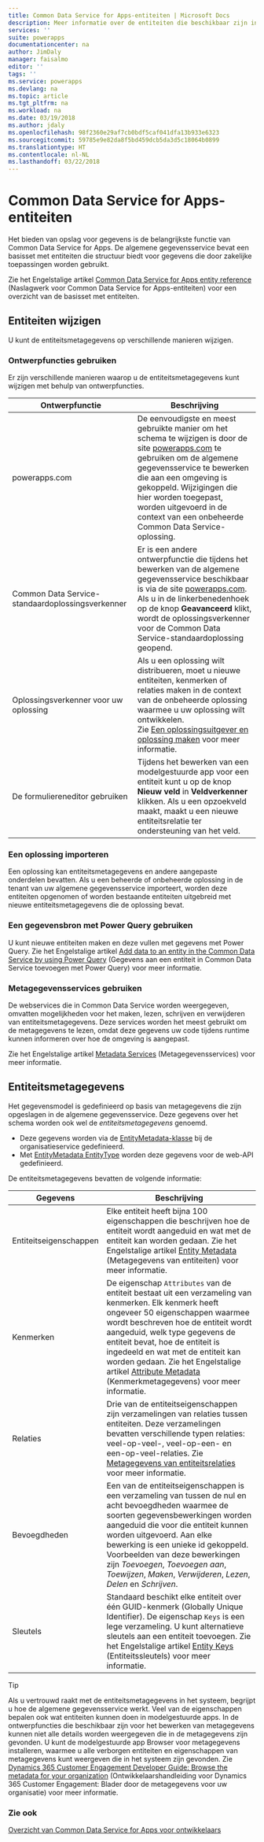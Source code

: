 ```yaml
---
title: Common Data Service for Apps-entiteiten | Microsoft Docs
description: Meer informatie over de entiteiten die beschikbaar zijn in Common Data Service for Apps.
services: ''
suite: powerapps
documentationcenter: na
author: JimDaly
manager: faisalmo
editor: ''
tags: ''
ms.service: powerapps
ms.devlang: na
ms.topic: article
ms.tgt_pltfrm: na
ms.workload: na
ms.date: 03/19/2018
ms.author: jdaly
ms.openlocfilehash: 98f2360e29af7cb0bdf5caf041dfa13b933e6323
ms.sourcegitcommit: 59785e9e82da8f5bd459dcb5da3d5c18064b0899
ms.translationtype: HT
ms.contentlocale: nl-NL
ms.lasthandoff: 03/22/2018
---
```

# <a name="common-data-service-for-apps-entities"></a>Common Data Service for Apps-entiteiten

Het bieden van opslag voor gegevens is de belangrijkste functie van Common Data Service for Apps. De algemene gegevensservice bevat een basisset met entiteiten die structuur biedt voor gegevens die door zakelijke toepassingen worden gebruikt. 

Zie het Engelstalige artikel [Common Data Service for Apps entity reference](reference/about-entity-reference.md) (Naslagwerk voor Common Data Service for Apps-entiteiten) voor een overzicht van de basisset met entiteiten.

## <a name="modify-entities"></a>Entiteiten wijzigen

U kunt de entiteitsmetagegevens op verschillende manieren wijzigen.

### <a name="use-designers"></a>Ontwerpfuncties gebruiken

Er zijn verschillende manieren waarop u de entiteitsmetagegevens kunt wijzigen met behulp van ontwerpfuncties.


|Ontwerpfunctie  |Beschrijving  |
|---------|---------|
|powerapps.com|De eenvoudigste en meest gebruikte manier om het schema te wijzigen is door de site [powerapps.com](https://web.powerapps.com/) te gebruiken om de algemene gegevensservice te bewerken die aan een omgeving is gekoppeld. Wijzigingen die hier worden toegepast, worden uitgevoerd in de context van een onbeheerde Common Data Service-oplossing. <!-- TODO: Add link to topic that describes this -->|
|Common Data Service-standaardoplossingsverkenner|Er is een andere ontwerpfunctie die tijdens het bewerken van de algemene gegevensservice beschikbaar is via de site [powerapps.com](https://web.powerapps.com/). Als u in de linkerbenedenhoek op de knop **Geavanceerd** klikt, wordt de oplossingsverkenner voor de Common Data Service-standaardoplossing geopend. |
|Oplossingsverkenner voor uw oplossing |Als u een oplossing wilt distribueren, moet u nieuwe entiteiten, kenmerken of relaties maken in de context van de onbeheerde oplossing waarmee u uw oplossing wilt ontwikkelen. <br /> Zie [Een oplossingsuitgever en oplossing maken](introduction-solutions.md#create-a-solution-publisher-and-solution) voor meer informatie.|
|De formuliereneditor gebruiken|Tijdens het bewerken van een modelgestuurde app voor een entiteit kunt u op de knop **Nieuw veld** in **Veldverkenner** klikken. Als u een opzoekveld maakt, maakt u een nieuwe entiteitsrelatie ter ondersteuning van het veld.|

### <a name="import-a-solution"></a>Een oplossing importeren

Een oplossing kan entiteitsmetagegevens en andere aangepaste onderdelen bevatten. Als u een beheerde of onbeheerde oplossing in de tenant van uw algemene gegevensservice importeert, worden deze entiteiten opgenomen of worden bestaande entiteiten uitgebreid met nieuwe entiteitsmetagegevens die de oplossing bevat.

### <a name="from-a-data-source-using-power-query"></a>Een gegevensbron met Power Query gebruiken

U kunt nieuwe entiteiten maken en deze vullen met gegevens met Power Query. Zie het Engelstalige artikel [Add data to an entity in the Common Data Service by using Power Query](../../maker/common-data-service/data-platform-cds-newentity-pq.md) (Gegevens aan een entiteit in Common Data Service toevoegen met Power Query) voor meer informatie.

### <a name="use-metadata-services"></a>Metagegevensservices gebruiken

De webservices die in Common Data Service worden weergegeven, omvatten mogelijkheden voor het maken, lezen, schrijven en verwijderen van entiteitsmetagegevens. Deze services worden het meest gebruikt om de metagegevens te lezen, omdat deze gegevens uw code tijdens runtime kunnen informeren over hoe de omgeving is aangepast.

Zie het Engelstalige artikel [Metadata Services](use-web-services.md#metadata-services) (Metagegevensservices) voor meer informatie.

## <a name="entity-metadata"></a>Entiteitsmetagegevens

Het gegevensmodel is gedefinieerd op basis van metagegevens die zijn opgeslagen in de algemene gegevensservice. Deze gegevens over het schema worden ook wel de *entiteitsmetagegevens* genoemd. 

- Deze gegevens worden via de [EntityMetadata-klasse](/dotnet/api/microsoft.xrm.sdk.metadata.entitymetadata) bij de organisatieservice gedefinieerd. 
- Met [EntityMetadata EntityType](/dynamics365/customer-engagement/web-api/entitymetadata) worden deze gegevens voor de web-API gedefinieerd. 

De entiteitsmetagegevens bevatten de volgende informatie:


|Gegevens  |Beschrijving  |
|---------|---------|
|Entiteitseigenschappen|Elke entiteit heeft bijna 100 eigenschappen die beschrijven hoe de entiteit wordt aangeduid en wat met de entiteit kan worden gedaan.  Zie het Engelstalige artikel [Entity Metadata](entity-metadata.md) (Metagegevens van entiteiten) voor meer informatie.|
|Kenmerken|De eigenschap `Attributes` van de entiteit bestaat uit een verzameling van kenmerken. Elk kenmerk heeft ongeveer 50 eigenschappen waarmee wordt beschreven hoe de entiteit wordt aangeduid, welk type gegevens de entiteit bevat, hoe de entiteit is ingedeeld en wat met de entiteit kan worden gedaan. Zie het Engelstalige artikel [Attribute Metadata](entity-attribute-metadata.md) (Kenmerkmetagegevens) voor meer informatie.|
|Relaties|Drie van de entiteitseigenschappen zijn verzamelingen van relaties tussen entiteiten. Deze verzamelingen bevatten verschillende typen relaties: veel-op-veel-, veel-op-een- en een-op-veel-relaties. Zie [Metagegevens van entiteitsrelaties](entity-relationship-metadata.md) voor meer informatie.|
|Bevoegdheden|Een van de entiteitseigenschappen is een verzameling van tussen de nul en acht bevoegdheden waarmee de soorten gegevensbewerkingen worden aangeduid die voor die entiteit kunnen worden uitgevoerd. Aan elke bewerking is een unieke id gekoppeld. Voorbeelden van deze bewerkingen zijn *Toevoegen*, *Toevoegen aan*, *Toewijzen*, *Maken*, *Verwijderen*, *Lezen*, *Delen* en *Schrijven*.|
|Sleutels|Standaard beschikt elke entiteit over één GUID-kenmerk (Globally Unique Identifier). De eigenschap `Keys` is een lege verzameling. U kunt alternatieve sleutels aan een entiteit toevoegen. Zie het Engelstalige artikel [Entity Keys](entity-metadata.md#entity-keys) (Entiteitssleutels) voor meer informatie.|

> [!TIP]
> Als u vertrouwd raakt met de entiteitsmetagegevens in het systeem, begrijpt u hoe de algemene gegevensservice werkt. Veel van de eigenschappen bepalen ook wat entiteiten kunnen doen in modelgestuurde apps. In de ontwerpfuncties die beschikbaar zijn voor het bewerken van metagegevens kunnen niet alle details worden weergegeven die in de metagegevens zijn gevonden. U kunt de modelgestuurde app Browser voor metagegevens installeren, waarmee u alle verborgen entiteiten en eigenschappen van metagegevens kunt weergeven die in het systeem zijn gevonden. Zie [Dynamics 365 Customer Engagement Developer Guide: Browse the metadata for your organization](/dynamics365/customer-engagement/developer/browse-your-metadata) (Ontwikkelaarshandleiding voor Dynamics 365 Customer Engagement: Blader door de metagegevens voor uw organisatie) voor meer informatie.

### <a name="see-also"></a>Zie ook

[Overzicht van Common Data Service for Apps voor ontwikkelaars](overview.md)


